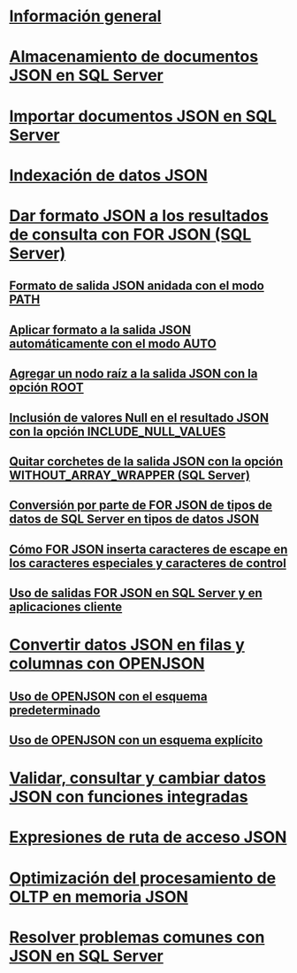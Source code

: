 # [Información general](json-data-sql-server.md)  
# [Almacenamiento de documentos JSON en SQL Server](store-json-documents-in-sql-tables.md)
# [Importar documentos JSON en SQL Server](import-json-documents-into-sql-server.md)  
# [Indexación de datos JSON](index-json-data.md)  
# [Dar formato JSON a los resultados de consulta con FOR JSON (SQL Server)](format-query-results-as-json-with-for-json-sql-server.md)  
## [Formato de salida JSON anidada con el modo PATH](format-nested-json-output-with-path-mode-sql-server.md)  
## [Aplicar formato a la salida JSON automáticamente con el modo AUTO](format-json-output-automatically-with-auto-mode-sql-server.md)  
## [Agregar un nodo raíz a la salida JSON con la opción ROOT](add-a-root-node-to-json-output-with-the-root-option-sql-server.md)  
## [Inclusión de valores Null en el resultado JSON con la opción INCLUDE_NULL_VALUES](include-null-values-in-json-include-null-values-option.md)  
## [Quitar corchetes de la salida JSON con la opción WITHOUT_ARRAY_WRAPPER (SQL Server)](remove-square-brackets-from-json-without-array-wrapper-option.md)  
## [Conversión por parte de FOR JSON de tipos de datos de SQL Server en tipos de datos JSON](how-for-json-converts-sql-server-data-types-to-json-data-types-sql-server.md)  
## [Cómo FOR JSON inserta caracteres de escape en los caracteres especiales y caracteres de control](how-for-json-escapes-special-characters-and-control-characters-sql-server.md)  
## [Uso de salidas FOR JSON en SQL Server y en aplicaciones cliente](use-for-json-output-in-sql-server-and-in-client-apps-sql-server.md)  
# [Convertir datos JSON en filas y columnas con OPENJSON](convert-json-data-to-rows-and-columns-with-openjson-sql-server.md)  
## [Uso de OPENJSON con el esquema predeterminado](use-openjson-with-the-default-schema-sql-server.md)  
## [Uso de OPENJSON con un esquema explícito](use-openjson-with-an-explicit-schema-sql-server.md)  
# [Validar, consultar y cambiar datos JSON con funciones integradas](validate-query-and-change-json-data-with-built-in-functions-sql-server.md)  
# [Expresiones de ruta de acceso JSON](json-path-expressions-sql-server.md)  
# [Optimización del procesamiento de OLTP en memoria JSON](optimize-json-processing-with-in-memory-oltp.md)  
# [Resolver problemas comunes con JSON en SQL Server](solve-common-issues-with-json-in-sql-server.md)  
